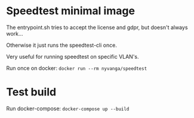 # Speedtest minimal image

The entrypoint.sh tries to accept the license and gdpr, but doesn't always work...

Otherwise it just runs the speedtest-cli once.

Very useful for running speedtest on specific VLAN's.

Run once on docker: ```docker run --rm nyvanga/speedtest```

# Test build

Run docker-compose: ```docker-compose up --build```